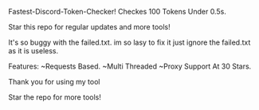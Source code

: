 Fastest-Discord-Token-Checker!
Checkes 100 Tokens Under 0.5s.

Star this repo for regular updates and more tools!

It's so buggy with the failed.txt.
im so lasy to fix it just ignore the failed.txt as it is useless.

Features:
~Requests Based.
~Multi Threaded
~Proxy Support At 30 Stars.

Thank you for using my tool

Star the repo for more tools!
